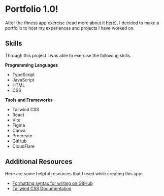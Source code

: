 # Portfolio 1.0!

After the fitness app exercise (read more about it [here](https://github.com/rpark02/fitness-app)), I decided to make a portfolio to host my experiences and projects I have worked on. 

## Skills
Through this project I was able to exercise the following skills.

**Programming Languages**
- TypeScript
- JavaScript
- HTML
- CSS

**Tools and Frameworks**
- Tailwind CSS
- React
- Vite
- Figma
- Canva
- Procreate
- GitHub
- CloudFlare

## Additional Resources
Here are some helpful resources that I used while creating this app:
- [Formatting syntax for writing on GitHub](https://docs.github.com/en/get-started/writing-on-github/getting-started-with-writing-and-formatting-on-github/basic-writing-and-formatting-syntax#lists)
- [Tailwind CSS Documentation](https://v2.tailwindcss.com/docs)
